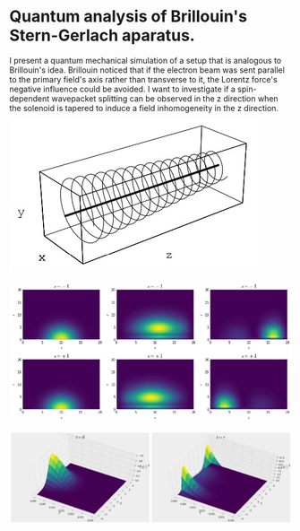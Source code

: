 # Quantum analysis of Brillouin's Stern-Gerlach aparatus.

I present a quantum mechanical simulation of a setup that is analogous to Brillouin's idea. Brillouin noticed that if the electron beam was sent parallel to the primary field's axis rather than transverse to it, the Lorentz force's negative influence could be avoided. I want to investigate if a spin-dependent wavepacket splitting can be observed in the z direction when the solenoid is tapered to induce a field inhomogeneity in the z direction.

![solenoid](solenoid.jpg)

![res1](fig1.jpg)

![res2](fig2.jpg)
